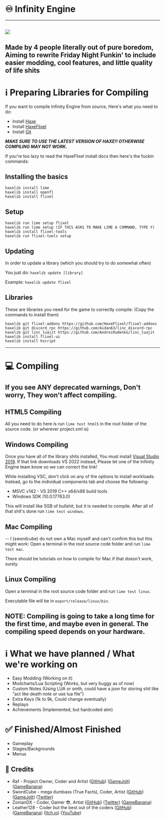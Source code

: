 # ♾️ Infinity Engine
-----
![](https://media.discordapp.net/attachments/782707705792954388/931918337989029948/Untitled108_20220115083034.png)
-----
Made by 4 people literally out of pure boredom, Aiming to rewrite Friday Night Funkin' to include
easier modding, cool features, and little quality of life shits
-----
# ℹ️ Preparing Libraries for Compiling
If you want to compile Infinity Engine from source, Here's what you need to do:

- Install [Haxe](https://haxe.org/download/)
- Install [HaxeFlixel](https://haxeflixel.com/documentation/install-haxeflixel/)
- Install [Git](https://git-scm.com/)

***MAKE SURE TO USE THE LATEST VERSION OF HAXE!! OTHERWISE COMPILING MAY NOT WORK.***

If you're too lazy to read the HaxeFlixel install docs then here's the fuckin commands:

**Installing the basics**
--
```
haxelib install lime
haxelib install openfl
haxelib install flixel
```

**Setup**
--
```
haxelib run lime setup flixel
haxelib run lime setup (IF THIS ASKS TO MAKE LIME A COMMAND, TYPE Y)
haxelib install flixel-tools
haxelib run flixel-tools setup
```

**Updating**
--
In order to update a library (which you should try to do somewhat often)

You just do:
`haxelib update [library]`

Example:
`haxelib update flixel`

**Libraries**
--
These are libraries you need for the game to correctly compile:
(Copy the commands to install them)

```
haxelib git flixel-addons https://github.com/HaxeFlixel/flixel-addons
haxelib git discord_rpc https://github.com/Aidan63/linc_discord-rpc
haxelib git linc_luajit https://github.com/AndreiRudenko/linc_luajit
haxelib install flixel-ui
haxelib install hscript
```

-----
# 💻 Compiling
**If you see ANY deprecated warnings, Don't worry, They won't affect compiling.**
--
## HTML5 Compiling
All you need to do here is run `lime test html5` in the root folder of the source code. (or wherever project.xml is)

## Windows Compiling
Once you have all of the library shits installed, You must install [Visual Studio 2019](https://visualstudio.microsoft.com/thank-you-downloading-visual-studio/?sku=community&rel=16&utm_medium=microsoft&utm_source=docs.microsoft.com&utm_campaign=download+from+relnotes&utm_content=vs2019ga+button).
If that link downloads VS 2022 instead, Please let one of the Infinity Engine team know so we can correct the link!

While installing VSC, don't click on any of the options to install workloads. Instead, go to the individual components tab and choose the following:

- MSVC v142 - VS 2019 C++ x64/x86 build tools
- Windows SDK (10.0.17763.0)

This will install like 5GB of bullshit, but it is needed to compile.
After all of that shit's done run `lime test windows`.

## Mac Compiling
--
I (swordcube) do not own a Mac myself and can't confirm this but this might work:
Open a terminal in the root source code folder and run `lime test mac`.

There should be tutorials on how to compile for Mac if that doesn't work, surely.

## Linux Compiling
Open a terminal in the root source code folder and run `lime test linux`.

Executable file will be in `export/release/linux/bin`.

**NOTE:** Compiling is going to take a long time for the first time, and maybe even in general.
The compiling speed depends on your hardware.
-----
# ℹ️ What we have planned / What we're working on
- Easy Modding (Working on it)
- Modcharts/Lua Scripting (Works, but very buggy as of now)
- Custom Notes (Using LUA or smth, could have a json for storing shit like "act like death note or use lua file")
- Extra Keys (1k to 9k, Could change eventually)
- Replays
- Achievements (Implemented, but hardcoded atm)

# ✅ Finished/Almost Finished
- Gameplay
- Stages/Backgrounds
- Menus

## 📖 Credits
- Raf - Project Owner, Coder and Artist ([GitHub](https://github.com/RafaelGiacom)) ([GameJolt](https://gamejolt.com/@RafaelGiacom)) ([GameBanana](https://gamebanana.com/members/1739332))
- SwordCube - mega dumbass (True Facts), Coder, Artist ([GitHub](https://github.com/swordcube)) ([GameJolt](https://gamejolt.com/@swordcube)) ([Twitter](https://twitter.com/swordcube))
- ZonianDX - Coder, Gamer 😎, Artist ([GitHub](https://github.com/timeless13GH)) ([Twitter](https://twitter.com/ZonianDX)) ([GameBanana](https://gamebanana.com/members/2029461))
- Leather128 - Coder but the best out of the coders ([GitHub](https://github.com/Leather128)) ([GameBanana](https://gamebanana.com/members/1799813)) ([Itch.io](https://leather128.itch.io/)) ([YouTube](https://www.youtube.com/channel/UCbCtO-ghipZessWaOBx8u1g))
